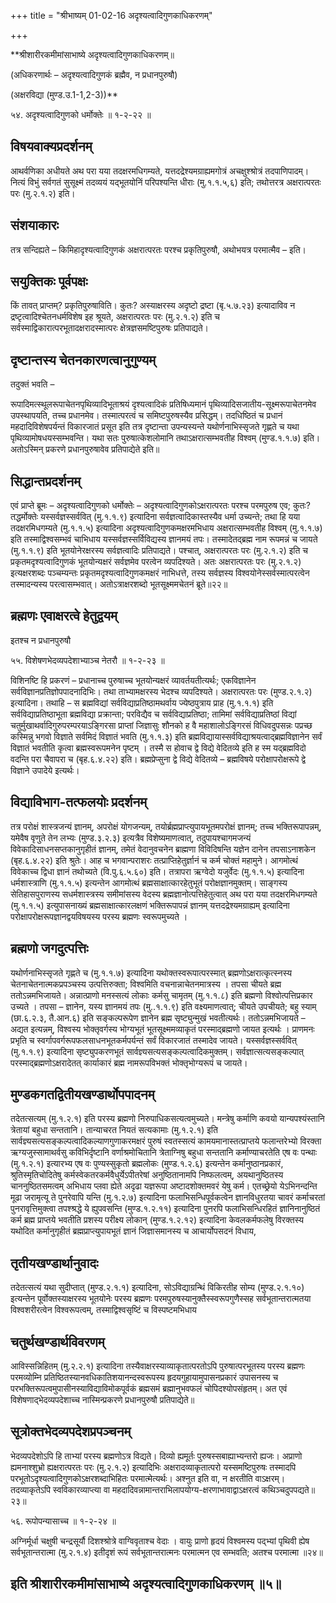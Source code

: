 +++
title = "श्रीभाष्यम् 01-02-16 अदृश्यत्वादिगुणकाधिकरणम्"

+++
<div claऽऽ="elementor-widget-container">

**श्रीशारीरकमीमांसाभाष्ये अदृश्यत्वादिगुणकाधिकरणम्॥

(अधिकरणार्थः – अदृश्यत्वादिगुणकं ब्रह्मैव, न प्रधानपुरुषौ)

(अक्षरविद्या (मुण्ड.उ.1-1,2-3))**

५४. अदृश्यत्वादिगुणको धर्मोक्तेः ॥ १-२-२२ ॥

## विषयवाक्यप्रदर्शनम्

आथर्वणिका अधीयते अथ परा यया तदक्षरमधिगम्यते, यत्तदद्रेश्यमग्राह्यमगोत्रं अचक्षुश्श्रोत्रं तदपाणिपादम्। नित्यं विभुं सर्वगतं सुसूक्ष्मं तदव्ययं यद्भूतयोनिं परिपश्यन्ति धीराः (मु.१.१.५,६) इति; तथोत्तरत्र अक्षरात्परतः परः (मु.२.१.२) इति।

## संशयाकारः

तत्र सन्दिह्यते – किमिहादृश्यत्वादिगुणकं अक्षरात्परतः परश्च प्रकृतिपुरुषौ, अथोभयत्र परमात्मैव – इति।

## सयुक्तिकः पूर्वपक्षः

किं तावत् प्राप्तम्? प्रकृतिपुरुषाविति। कुतः? अस्याक्षरस्य अदृष्टो द्रष्टा (बृ.५.७.२३) इत्यादाविव न द्रष्टृत्वादिश्चेतनधर्मविशेष इह श्रूयते, अक्षरात्परतः परः (मु.२.१.२) इति च सर्वस्माद्विकारात्परभूतादक्षरादस्मात्परः क्षेत्रज्ञसमष्टिपुरुषः प्रतिपाद्यते।

## दृष्टान्तस्य चेतनकारणत्वानुगुण्यम्

तदुक्तं भवति –

रूपादिमत्स्थूलरूपाचेतनपृथिव्यादिभूताश्रयं दृश्यत्वादिकं प्रतिषिध्यमानं पृथिव्यादिसजातीय-सूक्ष्मरूपाचेतनमेव उपस्थापयति, तच्च प्रधानमेव। तस्मात्परत्वं च समिष्टपुरुषस्यैव प्रसिद्धम्। तदधिष्ठितं च प्रधानं महदादिविशेषपर्यन्तं विकारजातं प्रसूत इति तत्र दृष्टान्ता उपन्यस्यन्ते यथोर्णनाभिस्सृजते गृह्णते च यथा पृथिव्यामोषधयस्सम्भवन्ति। यथा सतः पुरुषात्केशलोमानि तथाऽक्षरात्सम्भवतीह विश्वम् (मुण्ड.१.१.७) इति। अतोऽस्मिन् प्रकरणे प्रधानपुरुषावेव प्रतिपाद्येते इति॥

## सिद्धान्तप्रदर्शनम्

एवं प्राप्ते ब्रूमः – अदृश्यत्वादिगुणको धर्मोक्तेः – अदृश्यत्वादिगुणकोऽक्षरात्परतः परश्च परमपुरुष एव; कुतः? तद्धर्मोक्तेः यस्सर्वज्ञस्सर्ववित् (मु.१.१.९) इत्यादिना सर्वज्ञत्वादिकास्तस्यैव धर्मा उच्यन्ते; तथा हि यया तदक्षरमिधगम्यते (मु.१.१.५) इत्यादिना अदृश्यत्वादिगुणकमक्षरमभिधाय अक्षरात्सम्भवतीह विश्वम् (मु.१.१.७) इति तस्माद्विश्वसम्भवं चाभिधाय यस्सर्वज्ञस्सर्विविद्यस्य ज्ञानमयं तपः। तस्मादेतद्ब्रह्म नाम रूपमन्नं च जायते (मु.१.१.९) इति भूतयोनेरक्षरस्य सर्वज्ञत्वादिः प्रतिपाद्यते। पश्चात्, अक्षरात्परतः परः (मु.२.१.२) इति च प्रकृतमदृश्यत्वादिगुणकं भूतयोन्यक्षरं सर्वज्ञमेव परत्वेन व्यपदिश्यते। अतः अक्षरात्परतः परः (मु.२.१.२) इत्यक्षरशब्दः पञ्चम्यन्तः प्रकृतमदृश्यत्वादिगुणकमक्षरं नाभिधत्ते, तस्य सर्वज्ञस्य विश्वयोनेस्सर्वस्मात्परत्वेन तस्मादन्यस्य परत्वासम्भवात्। अतोऽत्राक्षरशब्दो भूतसूक्ष्ममचेतनं ब्रूते॥२२॥

## ब्रह्मणः एवाक्षरत्वे हेतुद्वयम्

इतश्च न प्रधानपुरुषौ

५५. विशेषणभेदव्यपदेशाभ्याञ्च नेतरौ ॥ १-२-२३ ॥

विशिनष्टि हि प्रकरणं – प्रधानाच्च पुरुषाच्च भूतयोन्यक्षरं व्यावर्तयतीत्यर्थः; एकविज्ञानेन सर्वविज्ञानप्रतिज्ञोपपादनादिभिः। तथा ताभ्यामक्षरस्य भेदश्च व्यपदिश्यते। अक्षरात्परतः परः (मुण्ड.२.१.२) इत्यादिना। तथाहि – स ब्रह्मविद्यां सर्वविद्याप्रतिष्ठामथर्वाय ज्येष्ठपुत्राय प्राह (मु.१.१.१) इति सर्वविद्याप्रतिष्ठाभूता ब्रह्मविद्या प्रक्रान्ता; परविद्यैव च सर्वविद्याप्रतिष्ठा; तामिमां सर्वविद्याप्रतिष्ठां विद्यां चतुर्मुखाथर्वादिगुरुपरम्परयाऽङ्गिरसा प्राप्तां जिज्ञासुः शौनको ह वै महाशालोऽङ्गिरसं विधिवदुपसन्नः पप्रच्छ कस्मिन्नु भगवो विज्ञाते सर्वमिदं विज्ञातं भवति (मु.१.१.३) इति ब्रह्मविद्यायास्सर्वविद्याश्रयत्वाद्ब्रह्मविज्ञानेन सर्वं विज्ञातं भवतीति कृत्वा ब्रह्मस्वरूपमनेन पृष्टम् । तस्मै स होवाच द्वे विद्ये वेदितव्ये इति ह स्म यद्ब्रह्मविदो वदन्ति परा चैवापरा च (बृह.६.४.२२) इति। ब्रह्मप्रेप्सुना द्वे विद्ये वेदितव्ये – ब्रह्मविषये परोक्षापरोक्षरूपे द्वे विज्ञाने उपादेये इत्यर्थः।

## विद्याविभाग-तत्फलयोः प्रदर्शनम्

तत्र परोक्षं शास्त्रजन्यं ज्ञानम्, अपरोक्षं योगजन्यम्, तयोर्ब्रह्मप्राप्त्युपायभूतमपरोक्षं ज्ञानम्; तच्च भक्तिरूपापन्नम्, यमेवैष वृणुते तेन लभ्यः (मुण्ड.३.२.३) इत्यत्रैव विशेष्यमाणत्वात्, तदुपायश्चागमजन्यं विवेकादिसाधनसप्तकानुगृहीतं ज्ञानम्, तमेतं वेदानुवचनेन ब्राह्मणा विविदिषन्ति यज्ञेन दानेन तपसाऽनाशकेन (बृह.६.४.२२) इति श्रुतेः। आह च भगवान्पराशरः तत्प्राप्तिहेतुर्ज्ञानं च कर्म चोक्तं महामुने। आगमोत्थं विवेकाच्च द्विधा ज्ञानं तथोच्यते (वि.पु.६.५.६०) इति। तत्रापरा ऋग्वेदो यजुर्वेदः (मु.१.१.५) इत्यादिना धर्मशास्त्राणि (मु.१.१.५) इत्यन्तेन आगमोत्थं ब्रह्मसाक्षात्कारहेतुभूतं परोक्षज्ञानमुक्तम्। साङ्गस्य सेतिहासपुराणस्य सधर्मशास्त्रस्य समीमांसस्य वेदस्य ब्रह्मज्ञानोत्पत्तिहेतुत्वात् अथ परा यया तदक्षरमिधगम्यते (मु.१.१.५) इत्युपासनाख्यं ब्रह्मसाक्षात्कारलक्षणं भक्तिरूपापन्नं ज्ञानम् यत्तदद्रेश्यमग्राह्यम् इत्यादिना परोक्षापरोक्षरूपज्ञानद्वयविषयस्य परस्य ब्रह्मणः स्वरूपमुच्यते ।

## ब्रह्मणो जगदुत्पत्तिः

यथोर्णनाभिस्सृजते गृह्णते च (मु.१.१.७) इत्यादिना यथोक्तस्वरूपात्परस्मात् ब्रह्मणोऽक्षरात्कृत्स्नस्य चेतनाचेतनात्मकप्रपञ्चस्य उत्पत्तिरुक्ता; विश्वमिति वचनान्नाचेतनमात्रस्य । तपसा चीयते ब्रह्म ततोऽन्नमभिजायते। अन्नात्प्राणो मनस्सत्यं लोकाः कर्मसु चामृतम् (मु.१.१.८) इति ब्रह्मणो विश्वोत्पत्तिप्रकार उच्यते । तपसा – ज्ञानेन, यस्य ज्ञानमयं तपः (मु..१.१.९) इति वक्ष्यमाणत्वात्; चीयते उपचीयते; बहु स्याम् (छा.६.२.३, तै.आन.६) इति सङ्कल्परूपेण ज्ञानेन ब्रह्म सृष्ट्युन्मुखं भवतीत्यर्थः। ततोऽन्नमभिजायते – अद्यत इत्यन्नम्, विश्वस्य भोक्तृवर्गस्य भोग्यभूतं भूतसूक्ष्ममव्याकृतं परस्माद्ब्रह्मणो जायत इत्यर्थः । प्राणमनः प्रभृति च स्वर्गापवर्गरूपफलसाधनभूतकर्मपर्यन्तं सर्वं विकारजातं तस्मादेव जायते। यस्सर्वज्ञस्सर्ववित् (मु.१.१.९) इत्यादिना सृष्ट्युपकरणभूतं सार्वज्ञ्यसत्यसङ्कल्पत्वादिकमुक्तम्। सर्वज्ञात्सत्यसङ्कल्पात् परस्माद्ब्रह्मणोऽक्षरादेतत् कार्याकारं ब्रह्म नामरूपविभक्तं भोक्तृभोग्यरूपं च जायते।

## मुण्डकगतद्वितीयखण्डार्थोपपादनम्

तदेतत्सत्यम् (मु.१.२.१) इति परस्य ब्रह्मणो निरुपाधिकसत्यत्वमुच्यते। मन्त्रेषु कर्माणि कवयो यान्यपश्यंस्तानि त्रेतायां बहुधा सन्ततानि। तान्याचरत नियतं सत्यकामाः (मु.१.२.१) इति सार्वज्ञ्यसत्यसङ्कल्पत्वादिकल्याणगुणाकरमक्षरं पुरुषं स्वतस्सत्यं कामयमानास्तत्प्राप्तये फलान्तरेभ्यो विरक्ता ऋग्यजुस्सामाथर्वसु कविभिर्दृष्टानि वर्णाश्रमोचितानि त्रेताग्निषु बहुधा सन्ततानि कर्माण्याचरतेति एष वः पन्थाः (मु.१.२.१) इत्यारभ्य एष वः पुण्यस्सुकृतो ब्रह्मलोकः (मुण्ड.१.२.६) इत्यन्तेन कर्मानुष्ठानप्रकारं, श्रुतिस्मृतिचोदितेषु कर्मस्वेकतरकर्मवैधुर्येऽपीतरेषां अनुष्ठितानामपि निष्फलत्वम्, अयथानुष्ठितस्य चाननुष्ठितसमत्वम् अभिधाय प्लवा ह्येते अदृढा यज्ञरूपा अष्टादशोक्तमवरं येषु कर्म। एतच्छ्रेयो येऽभिनन्दन्ति मूढा जरामृत्यू ते पुनरेवापि यन्ति (मु.१.२.७) इत्यादिना फलाभिसन्धिपूर्वकत्वेन ज्ञानविधुरतया चावरं कर्माचरतां पुनरावृत्तिमुक्त्वा तपश्श्रद्धे ये ह्युपवसन्ति (मुण्ड.१.२.११) इत्यादिना पुनरपि फलाभिसन्धिरहितं ज्ञानिनानुष्ठितं कर्म ब्रह्म प्राप्तये भवतीति प्रशस्य परीक्ष्य लोकान् (मुण्ड.१.२.१२) इत्यादिना केवलकर्मफलेषु विरक्तस्य यथोदित कर्मानुगृहीतं ब्रह्मप्राप्त्युपायभूतं ज्ञानं जिज्ञासमानस्य च आचार्योपसदनं विधाय,

## तृतीयखण्डार्थानुवादः

तदेतत्सत्यं यथा सुदीप्तात् (मुण्ड.२.१.१) इत्यादिना, सोऽविद्याग्रन्थिं विकिरतीह सोम्य (मुण्ड.२.१.१०) इत्यन्तेन पूर्वोक्तस्याक्षरस्य भूतयोनेः परस्य ब्रह्मणः परमपुरुषस्यानुक्तैस्स्वरूपगुणैस्सह सर्वभूतान्तरात्मतया विश्वशरीरत्वेन विश्वरूपत्वम्, तस्माद्विश्वसृष्टिं च विस्पष्टमभिधाय

## चतुर्थखण्डार्थविवरणम्

आविस्सन्निहितम् (मु.२.२.१) इत्यादिना तस्यैवाक्षरस्याव्याकृतात्परतोऽपि पुरुषात्परभूतस्य परस्य ब्रह्मणः परमव्योम्नि प्रतिष्ठितस्यानवधिकातिशयानन्दस्वरूपस्य हृदयगुहायामुपासनप्रकारं उपासनस्य च परभक्तिरूपत्वमुपासीनस्याविद्याविमोकपूर्वकं ब्रह्मसमं ब्रह्मानुभवफलं चोपिदश्योपसंहृतम्। अत एवं विशेषणाद्भेदव्यपदेशाच्च नास्मिन्प्रकरणे प्रधानपुरुषौ प्रतिपाद्येते॥

## सूत्रोक्तभेदव्यपदेशप्रपञ्चनम्

भेदव्यपदेशोऽपि हि ताभ्यां परस्य ब्रह्मणोऽत्र विद्यते। दिव्यो ह्यमूर्तः पुरुषस्सबाह्याभ्यन्तरो ह्यजः। अप्राणो ह्यमनाश्शुभ्रो ह्यक्षरात्परतः परः (मु.२.१.२) इत्यादिभिः अक्षरादव्याकृतात्परो यस्समष्टिपुरुषः तस्मादपि परभूतोऽदृश्यत्वादिगुणकोऽक्षरशब्दाभिहितः परमात्मेत्यर्थः। अश्नुत इति वा, न क्षरतीति वाऽक्षरम्। तदव्याकृतेऽपि स्वविकारव्याप्त्या वा महदादिवन्नामान्तराभिलापयोग्य-क्षरणाभावाद्वाऽक्षरत्वं कथिञ्चदुपपद्यते॥२३॥

५६. रूपोपन्यासाच्च ॥ १-२-२४ ॥

अग्निर्मूर्धा चक्षुषी चन्द्रसूर्यौ दिशश्श्रोत्रे वाग्विवृताश्च वेदाः । वायुः प्राणो हृदयं विश्वमस्य पद्भ्यां पृथिवी ह्येष सर्वभूतान्तरात्मा
(मु.२.१.४) इतीदृशं रूपं सर्वभूतान्तरात्मनः परमात्मन एव सम्भवति; अतश्च परमात्मा ॥२४॥

## इति श्रीशारीरकमीमांसाभाष्ये अदृश्यत्वादिगुणकाधिकरणम् ॥५॥

</div>
